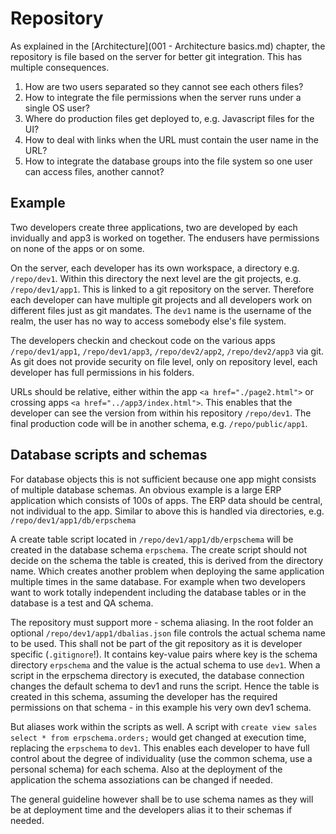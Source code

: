 # Repository

As explained in the [Architecture](001 - Architecture basics.md) chapter, the repository is file based on the server for better git integration.
This has multiple consequences.

1. How are two users separated so they cannot see each others files?
1. How to integrate the file permissions when the server runs under a single OS user?
1. Where do production files get deployed to, e.g. Javascript files for the UI?
1. How to deal with links when the URL must contain the user name in the URL?
1. How to integrate the database groups into the file system so one user can access files, another cannot?

## Example

Two developers create three applications, two are developed by each invidually and app3 is worked on together.
The endusers have permissions on none of the apps or on some.

On the server, each developer has its own workspace, a directory e.g. `/repo/dev1`. Within this directory the next level are the git projects, e.g. `/repo/dev1/app1`. This is linked to a git repository on the server. Therefore each developer can have multiple git projects and all developers work on different files just as git mandates. The `dev1` name is the username of the realm, the user has no way to access somebody else's file system. 

The developers checkin and checkout code on the various apps `/repo/dev1/app1`, `/repo/dev1/app3`, `/repo/dev2/app2`, `/repo/dev2/app3` via git. As git does not provide security on file level, only on repository level, each developer has full permissions in his folders.

URLs should be relative, either within the app `<a href="./page2.html">` or crossing apps `<a href="../app3/index.html">`.
This enables that the developer can see the version from within his repository `/repo/dev1`. The final production code will be in another schema, e.g. `/repo/public/app1`.

## Database scripts and schemas

For database objects this is not sufficient because one app might consists of multiple database schemas. An obvious example is a large ERP application which consists of 100s of apps. The ERP data should be central, not individual to the app. 
Similar to above this is handled via directories, e.g. `/repo/dev1/app1/db/erpschema`

A create table script located in `/repo/dev1/app1/db/erpschema` will be created in the database schema `erpschema`. The create script should not decide on the schema the table is created, this is derived from the directory name.
Which creates another problem when deploying the same application multiple times in the same database. For example when two developers want to work totally independent including the database tables or in the database is a test and QA schema.

The repository must support more - schema aliasing. 
In the root folder an optional `/repo/dev1/app1/dbalias.json` file controls the actual schema name to be used. This shall not be part of the git repository as it is developer specific (`.gitignore`!). 
It contains key-value pairs where key is the schema directory `erpschema` and the value is the actual schema to use `dev1`.
When a script in the erpschema directory is executed, the database connection changes the default schema to dev1 and runs the script.
Hence the table is created in this schema, assuming the developer has the required permissions on that schema - in this example his very own dev1 schema.

But aliases work within the scripts as well. A script with `create view sales select * from erpschema.orders;` would get changed at execution time, replacing the `erpschema` to `dev1`. 
This enables each developer to have full control about the degree of individuality (use the common schema, use a personal schema) for each schema. Also at the deployment of the application the schema assoziations can be changed if needed.

The general guideline however shall be to use schema names as they will be at deployment time and the developers alias it to their schemas if needed.

